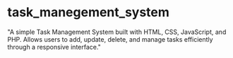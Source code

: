 # task_manegement_system
"A simple Task Management System built with HTML, CSS, JavaScript, and PHP. Allows users to add, update, delete, and manage tasks efficiently through a responsive interface."
